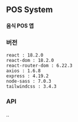## POS System
#### 음식 POS 앱


### 버전
```
react : 18.2.0
react-dom : 18.2.0
react-router-dom : 6.22.3
axios : 1.6.8
express : 4.19.2
node-sass : 7.0.3
tailwindcss : 3.4.3
```

### API
..
